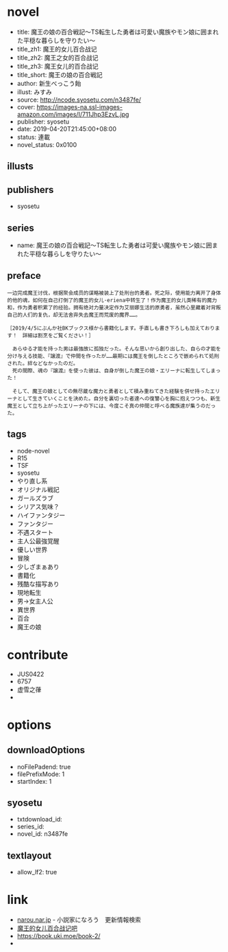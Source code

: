 # novel

- title: 魔王の娘の百合戦記〜TS転生した勇者は可愛い魔族やモン娘に囲まれた平穏な暮らしを守りたい～
- title_zh1: 魔王的女儿百合战记
- title_zh2: 魔王之女的百合战记
- title_zh3: 魔王女儿的百合战记
- title_short: 魔王の娘の百合戦記
- author: 新生べっこう飴
- illust: みすみ
- source: http://ncode.syosetu.com/n3487fe/
- cover: https://images-na.ssl-images-amazon.com/images/I/711Jhp3EzvL.jpg
- publisher: syosetu
- date: 2019-04-20T21:45:00+08:00
- status: 連載
- novel_status: 0x0100

## illusts


## publishers

- syosetu

## series

- name: 魔王の娘の百合戦記〜TS転生した勇者は可愛い魔族やモン娘に囲まれた平穏な暮らしを守りたい～

## preface


```
一边完成魔王讨伐，根据聚会成员的谋略被装上了处刑台的勇者。死之际，使用能力离开了身体的他的魂，如何在自己打倒了的魔王的女儿·eriena中转生了！作为魔王的女儿类稀有的魔力和，作为勇者积累了的经验。拥有绝对力量决定作为艾丽娜生活的原勇者，虽然心里藏着对背叛自己的人们的复仇，却无法舍弃失去魔王而荒废的魔界……。

［2019/4/5にぶんか社BKブックス様から書籍化します。手直しも書き下ろしも加えております！　詳細は割烹をご覧ください！］

　あらゆる才能を持った男は最強故に孤独だった。そんな思いから創り出した、自らの才能を分け与える技能、『譲渡』で仲間を作ったが……最期には魔王を倒したところで嵌められて処刑された。絆などなかったのだ。
　死の間際、魂の『譲渡』を使った彼は、自身が倒した魔王の娘・エリーナに転生してしまった！

　そして、魔王の娘としての無尽蔵な魔力と勇者として積み重ねてきた経験を併せ持ったエリーナとして生きていくことを決めた。自分を裏切った者達への復讐心を胸に抱えつつも、新生魔王として立ち上がったエリーナの下には、今度こそ真の仲間と呼べる魔族達が集うのだった。
```

## tags

- node-novel
- R15
- TSF
- syosetu
- やり直し系
- オリジナル戦記
- ガールズラブ
- シリアス気味？
- ハイファンタジー
- ファンタジー
- 不遇スタート
- 主人公最強覚醒
- 優しい世界
- 冒険
- 少しざまぁあり
- 書籍化
- 残酷な描写あり
- 現地転生
- 男→女主人公
- 異世界
- 百合
- 魔王の娘

# contribute

- JUS0422
- 6757
- 虚雪之葎
- 

# options

## downloadOptions

- noFilePadend: true
- filePrefixMode: 1
- startIndex: 1

## syosetu

- txtdownload_id:
- series_id:
- novel_id: n3487fe

## textlayout

- allow_lf2: true

# link

- [narou.nar.jp](https://narou.nar.jp/search.php?text=n3487fe&novel=all&genre=all&new_genre=all&length=0&down=0&up=100) - 小説家になろう　更新情報検索
- [魔王的女儿百合战记吧](https://tieba.baidu.com/f?kw=%E9%AD%94%E7%8E%8B%E7%9A%84%E5%A5%B3%E5%84%BF%E7%99%BE%E5%90%88%E6%88%98%E8%AE%B0&ie=utf-8 "魔王的女儿百合战记")
- https://book.uki.moe/book-2/
- 
